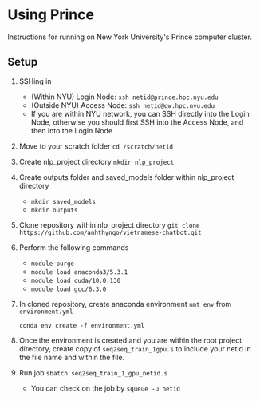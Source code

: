 Using Prince
==============================

Instructions for running on New York University's Prince computer cluster.


Setup
------------

1. SSHing in
	* (Within NYU) Login Node:  `ssh netid@prince.hpc.nyu.edu`
	* (Outside NYU) Access Node: `ssh netid@gw.hpc.nyu.edu`
	* If you are within NYU network, you can SSH directly into the Login Node, otherwise you should first SSH into the Access Node, and then into the Login Node

2. Move to your scratch folder `cd /scratch/netid`

3. Create nlp_project directory `mkdir nlp_project`

4. Create outputs folder and saved_models folder within nlp_project directory
	* `mkdir saved_models`
	* `mkdir outputs` 

5. Clone repository within nlp_project directory `git clone https://github.com/anhthyngo/vietnamese-chatbot.git`

6. Perform the following commands
	*  `module purge`
	* `module load anaconda3/5.3.1`
	* `module load cuda/10.0.130`
	* `module load gcc/6.3.0`

7. In cloned repository, create anaconda environment `nmt_env` from `environment.yml`

   `conda env create -f environment.yml`

8. Once the environment is created and you are within the root project directory, create copy of `seq2seq_train_1gpu.s` to include your netid in the file name and within the file.

9.  Run job `sbatch seq2seq_train_1_gpu_netid.s`
	* You can check on the job by `squeue -u netid`

